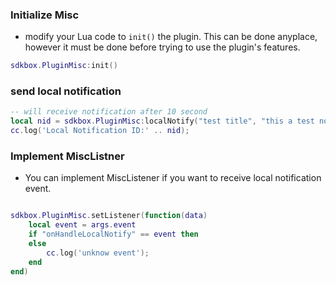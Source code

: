 ### Initialize Misc
* modify your Lua code to `init()` the plugin. This can be done anyplace, however it must be done before trying to use the plugin's features.
```lua
sdkbox.PluginMisc:init()
```

### send local notification
```lua
-- will receive notification after 10 second
local nid = sdkbox.PluginMisc:localNotify("test title", "this a test notify content", 1000 * 10);
cc.log('Local Notification ID:' .. nid);
```

### Implement MiscListner
* You can implement MiscListener if you want to receive local notification event.
```lua

sdkbox.PluginMisc.setListener(function(data)
    local event = args.event
    if "onHandleLocalNotify" == event then
    else
        cc.log('unknow event');
    end
end)

```
